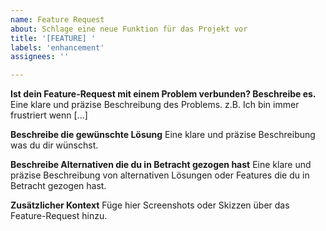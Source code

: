 ```yaml
---
name: Feature Request
about: Schlage eine neue Funktion für das Projekt vor
title: '[FEATURE] '
labels: 'enhancement'
assignees: ''

---
```


**Ist dein Feature-Request mit einem Problem verbunden? Beschreibe es.**
Eine klare und präzise Beschreibung des Problems. z.B. Ich bin immer frustriert wenn [...]

**Beschreibe die gewünschte Lösung**
Eine klare und präzise Beschreibung was du dir wünschst.

**Beschreibe Alternativen die du in Betracht gezogen hast**
Eine klare und präzise Beschreibung von alternativen Lösungen oder Features die du in Betracht gezogen hast.

**Zusätzlicher Kontext**
Füge hier Screenshots oder Skizzen über das Feature-Request hinzu.
